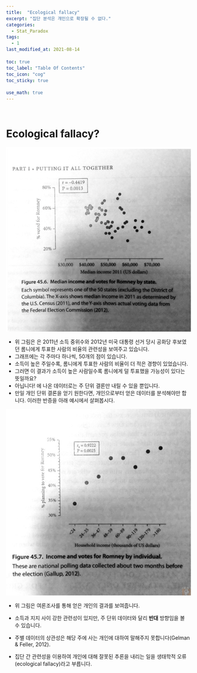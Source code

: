 ```yaml
---
title:  "Ecological fallacy"
excerpt: "집단 분석은 개인으로 확장될 수 없다."
categories:
  - Stat_Paradox
tags:
  - 1
last_modified_at: 2021-08-14

toc: true
toc_label: "Table Of Contents"
toc_icon: "cog"
toc_sticky: true

use_math: true
---
```


<br>

# Ecological fallacy?

![png](/assets/images/Stat/38_1.png)

- 위 그림은 은 2011년 소득 중위수와 2012년 미국 대통령 선거 당시 공화당 후보였던 롬니에게 투표한 사람의 비율의 관련성을 보여주고 있습니다.
- 그래프에는 각 주마다 하나씩, 50개의 점이 있습니다.
- 소득이 높은 주일수록, 롬니에게 투표한 사람의 비율이 더 적은 경향이 있었습니다.
- 그러면 이 결과가 소득이 높은 사람일수록 롬니에게 덜 투표했을 가능성이 있다는 뜻일까요?
- 아닙니다! 에 나온 데이터로는 주 단위 결론만 내릴 수 있을 뿐입니다.
- 만일 개인 단위 결론을 얻기 원한다면, 개인으로부터 얻은 데이터를 분석해야만 합니다. 이러한 반증을 아래 예시에서 살펴봅시다.

![png](/assets/images/Stat/38_2.png)

- 위 그림은 여론조사를 통해 얻은 개인의 결과를 보여줍니다. 
- 소득과 지지 사이 강한 관련성이 있지만, 주 단위 데이터와 달리 **반대** 방향임을 볼 수 있습니다.

- 주별 데이터의 상관성은 해당 주에 사는 개인에 대하여 말해주지 못합니다(Gelman & Feller, 2012).

-  집단 간 관련성을 이용하여 개인에 대해 잘못된 추론을 내리는 일을 생태학적 오류(ecological fallacy)라고 부릅니다.

<br>

